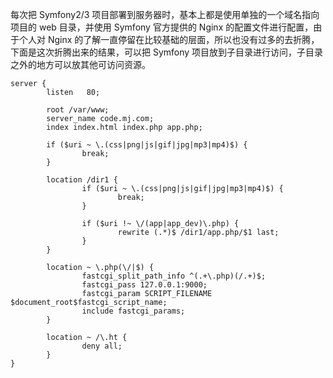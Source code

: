 每次把 Symfony2/3 项目部署到服务器时，基本上都是使用单独的一个域名指向项目的 web 目录，并使用 Symfony 官方提供的 Nginx 的配置文件进行配置，由于个人对 Nginx 的了解一直停留在比较基础的层面，所以也没有过多的去折腾，下面是这次折腾出来的结果，可以把 Symfony 项目放到子目录进行访问，子目录之外的地方可以放其他可访问资源。

```
server {
        listen   80;

        root /var/www;
        server_name code.mj.com;
        index index.html index.php app.php;

        if ($uri ~ \.(css|png|js|gif|jpg|mp3|mp4)$) {
                break;
        }

        location /dir1 {
                if ($uri ~ \.(css|png|js|gif|jpg|mp3|mp4)$) {
                        break;
                }

                if ($uri !~ \/(app|app_dev)\.php) {
                        rewrite (.*)$ /dir1/app.php/$1 last;
                }
        }

        location ~ \.php(\/|$) {
                fastcgi_split_path_info ^(.+\.php)(/.+)$;
                fastcgi_pass 127.0.0.1:9000;
                fastcgi_param SCRIPT_FILENAME $document_root$fastcgi_script_name;
                include fastcgi_params;
        }

        location ~ /\.ht {
                deny all;
        }
}
```